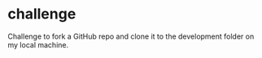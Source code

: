 # challenge
Challenge to fork a GitHub repo and clone it to the development folder on my local machine.
